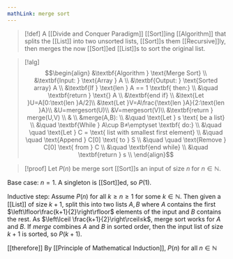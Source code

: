 ```yaml
---
mathLink: merge sort
---
```

>[!def]
>A [[Divide and Conquer Paradigm]] [[Sort]]ing [[Algorithm]] that splits the [[List]] into two unsorted lists, [[Sort]]s them [[Recursive]]ly, then merges the now [[Sort]]ed [[List]]s to sort the original list.

>[!alg]
>$$\begin{align}
&\textbf{Algorithm } \text{Merge Sort} \\
&\textbf{Input: } \text{Array } A \\
&\textbf{Output: } \text{Sorted array} A \\
&\textbf{If } \text{len } A == 1 \textbf{ then:} \\
&\quad \textbf{return } \text{} A \\
&\textbf{end if} \\
&\text{Let }U=A[0:\text{len }A/2]\\
&\text{Let }V=A\frac{\text{len }A}{2:\text{len }A}\\
&U=mergesort(U)\\
&V=mergesort(V)\\
&\textbf{return } merge(U,V) \\
& \\
&merge(A,B): \\
&\quad \text{Let } s \text{ be a list} \\
&\quad \textbf{While } A\cup B≠\emptyset \textbf{ do:} \\
&\quad \quad \text{Let } C = \text{ list with smallest first element} \\
&\quad \quad \text{Append } C[0] \text{ to } S \\
&\quad \quad \text{Remove } C[0] \text{ from } C \\
&\quad \textbf{end while} \\
&\quad \textbf{return } s \\
\end{align}$$

>[!proof]
Let $P(n)$ be merge sort [[Sort]]s an input of size $n$ for $n\in \mathbb{N}$.
>
Base case: $n=1$.
A singleton is [[Sort]]ed, so $P(1)$.
>
Inductive step: Assume $P(n)$ for all $k≥n≥1$ for some $k\in \mathbb{N}$.
Then given a [[List]] of size $k+1$, split this into two lists $A,B$ where $A$ contains the first $\left\lfloor\frac{k+1}{2}\right\rfloor$ elements of the input and $B$ contains the rest. As $\left\lceil \frac{k+1}{2}\right\rceil≤k$, merge sort works for $A$ and $B$. If $merge$ combines $A$ and $B$ in sorted order, then the input list of size $k+1$ is sorted, so $P(k+1)$.
>
[[therefore]] By [[Principle of Mathematical Induction]], $P(n)$ for all $n\in \mathbb{N}$
